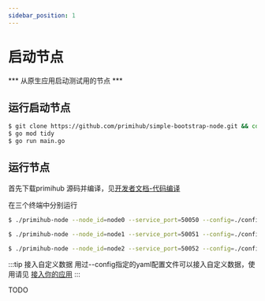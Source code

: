 ```yaml
---
sidebar_position: 1
---
```


# 启动节点

 *** 从原生应用启动测试用的节点 *** 
 
## 运行启动节点

```bash
$ git clone https://github.com/primihub/simple-bootstrap-node.git && cd simple-bootstrap-node
$ go mod tidy
$ go run main.go
```

## 运行节点

  首先下载primihub 源码并编译，见[开发者文档-代码编译](docs/../../developer-docs/build)

  在三个终端中分别运行
  
  ```bash
  $ ./primihub-node --node_id=node0 --service_port=50050 --config=./config/node0.yaml
  ```
  ```bash
  $ ./primihub-node --node_id=node1 --service_port=50051 --config=./config/node1.yaml
  ```
  ```bash
  $ ./primihub-node --node_id=node2 --service_port=50052 --config=./config/node2.yaml
  ```

:::tip 接入自定义数据
  用过--config指定的yaml配置文件可以接入自定义数据，使用请见 [接入你的应用](docs/../connect-datasource)
:::

TODO